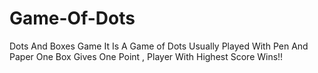 # Game-Of-Dots
Dots And Boxes Game It Is A Game of Dots Usually Played With Pen And Paper One Box Gives One Point , Player With Highest Score Wins!!
